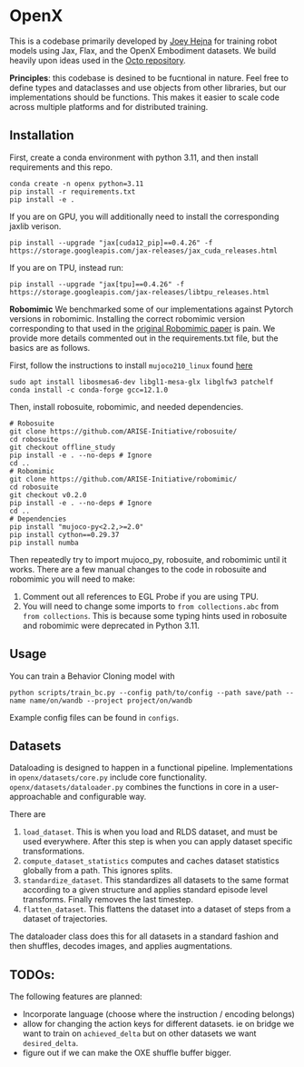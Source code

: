 # OpenX

This is a codebase primarily developed by [Joey Hejna](https://jhejna.github.io) for training robot models using Jax, Flax, and the OpenX Embodiment datasets. We build heavily upon ideas used in the [Octo repository](https://github.com/octo-models/octo).

**Principles**: this codebase is desined to be fucntional in nature. Feel free to define types and dataclasses and use objects from other libraries, but our implementations should be functions. This makes it easier to scale code across multiple platforms and for distributed training.

## Installation
First, create a conda environment with python 3.11, and then install requirements and this repo.
```
conda create -n openx python=3.11
pip install -r requirements.txt
pip install -e .
```
If you are on GPU, you will additionally need to install the corresponding jaxlib verison.
```
pip install --upgrade "jax[cuda12_pip]==0.4.26" -f https://storage.googleapis.com/jax-releases/jax_cuda_releases.html
```
If you are on TPU, instead run:
```
pip install --upgrade "jax[tpu]==0.4.26" -f https://storage.googleapis.com/jax-releases/libtpu_releases.html
```

**Robomimic**
We benchmarked some of our implementations against Pytorch versions in robomimic. Installing the correct robomimic version corresponding to that used in the [original Robomimic paper](https://arxiv.org/abs/2108.03298) is pain. We provide more details commented out in the requirements.txt file, but the basics are as follows.

First, follow the instructions to install `mujoco210_linux` found [here](https://github.com/openai/mujoco-py)

```
sudo apt install libosmesa6-dev libgl1-mesa-glx libglfw3 patchelf
conda install -c conda-forge gcc=12.1.0
```

Then, install robosuite, robomimic, and needed dependencies.
```
# Robosuite
git clone https://github.com/ARISE-Initiative/robosuite/
cd robosuite
git checkout offline_study
pip install -e . --no-deps # Ignore
cd ..
# Robomimic
git clone https://github.com/ARISE-Initiative/robomimic/
cd robosuite
git checkout v0.2.0
pip install -e . --no-deps # Ignore
cd ..
# Dependencies
pip install "mujoco-py<2.2,>=2.0"
pip install cython==0.29.37
pip install numba
```

Then repeatedly try to import mujoco_py, robosuite, and robomimic until it works. There are a few manual changes to the code in robosuite and robomimic you will need to make:
1. Comment out all references to EGL Probe if you are using TPU.
2. You will need to change some imports to `from collections.abc` from `from collections`. This is because some typing hints used in robosuite and robomimic were deprecated in Python 3.11.

## Usage

You can train a Behavior Cloning model with
```
python scripts/train_bc.py --config path/to/config --path save/path --name name/on/wandb --project project/on/wandb
```

Example config files can be found in `configs`.

## Datasets

Dataloading is designed to happen in a functional pipeline. Implementations in `openx/datasets/core.py` include core functionality. `openx/datasets/dataloader.py` combines the functions in core in a user-approachable and configurable way.

There are

1. `load_dataset`. This is when you load and RLDS dataset, and must be used everywhere. After this step is when you can apply dataset specific transformations.
2. `compute_dataset_statistics` computes and caches dataset statistics globally from a path. This ignores splits.
3. `standardize_dataset`. This standardizes all datasets to the same format according to a given structure and applies standard episode level transforms. Finally removes the last timestep.
4. `flatten_dataset`. This flattens the dataset into a dataset of steps from a dataset of trajectories.

The dataloader class does this for all datasets in a standard fashion and then shuffles, decodes images, and applies augmentations.


## TODOs:

The following features are planned:

* Incorporate language (choose where the instruction / encoding belongs)
* allow for changing the action keys for different datasets. ie on bridge we want to train on `achieved_delta` but on other datasets we want `desired_delta`.
* figure out if we can make the OXE shuffle buffer bigger.
